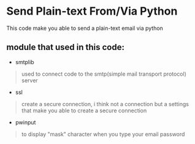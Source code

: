 # Send Plain-text From/Via Python

This code make you able to send a plain-text email via python

## module that used in this code:
- smtplib
> used to connect code to the smtp(simple mail transport protocol) server
- ssl
> create a secure connection, i think not a connection but a settings that make you able to create a secure connection
- pwinput
> to display "mask" character when you type your email password

